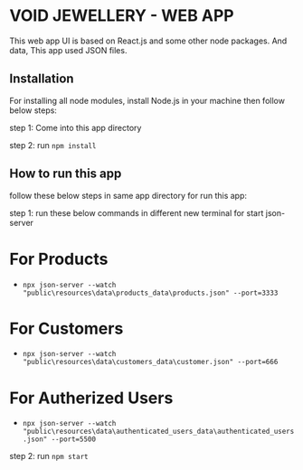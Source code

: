 # VOID JEWELLERY - WEB APP

This web app UI is based on React.js and some other node packages. And data, This app used JSON files.

## Installation 

For installing all node modules, install Node.js in your machine then follow below steps:

step 1: Come into this app directory

step 2: run ```npm install``` 


## How to run this app

follow these below steps in same app directory for run this app:

step 1: run these below commands in different new terminal for start json-server

# For Products
- ```npx json-server --watch "public\resources\data\products_data\products.json" --port=3333```

# For Customers
- ```npx json-server --watch "public\resources\data\customers_data\customer.json" --port=666```

# For Autherized Users
- ```npx json-server --watch "public\resources\data\authenticated_users_data\authenticated_users.json" --port=5500```

step 2: run ```npm start```



